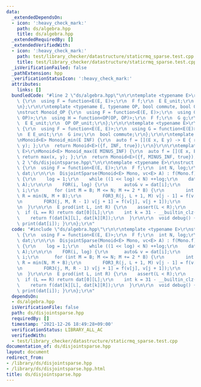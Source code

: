 ```yaml
---
data:
  _extendedDependsOn:
  - icon: ':heavy_check_mark:'
    path: ds/algebra.hpp
    title: ds/algebra.hpp
  _extendedRequiredBy: []
  _extendedVerifiedWith:
  - icon: ':heavy_check_mark:'
    path: test/library_checker/datastructure/staticrmq_sparse.test.cpp
    title: test/library_checker/datastructure/staticrmq_sparse.test.cpp
  _isVerificationFailed: false
  _pathExtension: hpp
  _verificationStatusIcon: ':heavy_check_mark:'
  attributes:
    links: []
  bundledCode: "#line 2 \"ds/algebra.hpp\"\n\r\ntemplate <typename E>\r\nstruct Monoid\
    \ {\r\n  using F = function<E(E, E)>;\r\n  F f;\r\n  E E_unit;\r\n  bool commute;\r\
    \n};\r\n\r\ntemplate <typename E, typename OP, bool commute, bool OP_commute>\r\
    \nstruct Monoid_OP {\r\n  using F = function<E(E, E)>;\r\n  using G = function<E(E,\
    \ OP)>;\r\n  using H = function<OP(OP, OP)>;\r\n  F f;\r\n  G g;\r\n  H h;\r\n\
    \  E E_unit;\r\n  OP OP_unit;\r\n};\r\n\r\ntemplate <typename E>\r\nstruct Group\
    \ {\r\n  using F = function<E(E, E)>;\r\n  using G = function<E(E)>;\r\n  F f;\r\
    \n  E E_unit;\r\n  G inv;\r\n  bool commute;\r\n};\r\n\r\ntemplate <typename E>\r\
    \nMonoid<E> Monoid_min(E INF) {\r\n  auto f = [](E x, E y) -> E { return min(x,\
    \ y); };\r\n  return Monoid<E>({f, INF, true});\r\n}\r\n\r\ntemplate <typename\
    \ E>\r\nMonoid<E> Monoid_max(E MINUS_INF) {\r\n  auto f = [](E x, E y) -> E {\
    \ return max(x, y); };\r\n  return Monoid<E>({f, MINUS_INF, true});\r\n}\r\n#line\
    \ 2 \"ds/disjointsparse.hpp\"\n\r\ntemplate <typename E>\r\nstruct DisjointSparse\
    \ {\r\n  using F = function<E(E, E)>;\r\n  F f;\r\n  int N, log;\r\n  vc<vc<E>>\
    \ dat;\r\n\r\n  DisjointSparse(Monoid<E> Mono, vc<E> A) : f(Mono.f), N(len(A))\
    \ {\r\n    log = 1;\r\n    while ((1 << log) < N) ++log;\r\n    dat.assign(log,\
    \ A);\r\n\r\n    FOR(i, log) {\r\n      auto& v = dat[i];\r\n      int B = 1 <<\
    \ i;\r\n      for (int M = B; M <= N; M += 2 * B) {\r\n        int L = M - B,\
    \ R = min(N, M + B);\r\n        FOR3_R(j, L + 1, M) v[j - 1] = f(v[j - 1], v[j]);\r\
    \n        FOR3(j, M, R - 1) v[j + 1] = f(v[j], v[j + 1]);\r\n      }\r\n    }\r\
    \n  }\r\n\r\n  E prod(int L, int R) {\r\n    assert(L < R);\r\n    --R;\r\n  \
    \  if (L == R) return dat[0][L];\r\n    int k = 31 - __builtin_clz(L ^ R);\r\n\
    \    return f(dat[k][L], dat[k][R]);\r\n  }\r\n\r\n  void debug() { FOR(i, log)\
    \ print(dat[i]); }\r\n};\r\n"
  code: "#include \"ds/algebra.hpp\"\r\n\r\ntemplate <typename E>\r\nstruct DisjointSparse\
    \ {\r\n  using F = function<E(E, E)>;\r\n  F f;\r\n  int N, log;\r\n  vc<vc<E>>\
    \ dat;\r\n\r\n  DisjointSparse(Monoid<E> Mono, vc<E> A) : f(Mono.f), N(len(A))\
    \ {\r\n    log = 1;\r\n    while ((1 << log) < N) ++log;\r\n    dat.assign(log,\
    \ A);\r\n\r\n    FOR(i, log) {\r\n      auto& v = dat[i];\r\n      int B = 1 <<\
    \ i;\r\n      for (int M = B; M <= N; M += 2 * B) {\r\n        int L = M - B,\
    \ R = min(N, M + B);\r\n        FOR3_R(j, L + 1, M) v[j - 1] = f(v[j - 1], v[j]);\r\
    \n        FOR3(j, M, R - 1) v[j + 1] = f(v[j], v[j + 1]);\r\n      }\r\n    }\r\
    \n  }\r\n\r\n  E prod(int L, int R) {\r\n    assert(L < R);\r\n    --R;\r\n  \
    \  if (L == R) return dat[0][L];\r\n    int k = 31 - __builtin_clz(L ^ R);\r\n\
    \    return f(dat[k][L], dat[k][R]);\r\n  }\r\n\r\n  void debug() { FOR(i, log)\
    \ print(dat[i]); }\r\n};\r\n"
  dependsOn:
  - ds/algebra.hpp
  isVerificationFile: false
  path: ds/disjointsparse.hpp
  requiredBy: []
  timestamp: '2021-12-26 18:49:28+09:00'
  verificationStatus: LIBRARY_ALL_AC
  verifiedWith:
  - test/library_checker/datastructure/staticrmq_sparse.test.cpp
documentation_of: ds/disjointsparse.hpp
layout: document
redirect_from:
- /library/ds/disjointsparse.hpp
- /library/ds/disjointsparse.hpp.html
title: ds/disjointsparse.hpp
---
```

